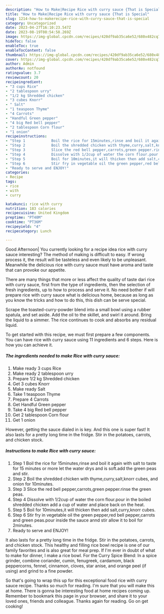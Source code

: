 ```yaml
---
description: "How to Make|Recipe Rice with curry sauce {That is Special"
title: "How to Make|Recipe Rice with curry sauce {That is Special"
slug: 1214-how-to-makerecipe-rice-with-curry-sauce-that-is-special
category: Uncategorized
date: 2023-04-27T16:10:23.547Z
date: 2023-08-19T08:54:58.269Z
image: https://img-global.cpcdn.com/recipes/420df9ab35ca6e52/680x482cq70/rice-with-curry-sauce-recipe-main-photo.jpg
hideToc: false
enableToc: true
enableTocContent: false
thumbnail: https://img-global.cpcdn.com/recipes/420df9ab35ca6e52/680x482cq70/rice-with-curry-sauce-recipe-main-photo.jpg
cover: https://img-global.cpcdn.com/recipes/420df9ab35ca6e52/680x482cq70/rice-with-curry-sauce-recipe-main-photo.jpg
author: Admin
authorAv: notfound
ratingvalue: 3.7
reviewcount: 20
recipeingredient:
- "3 cups Rice"
- "2 tablespoon urry"
- "1/2 kg Shredded chicken"
- "3 cubes Knorr"
- " Salt"
- "1 teaspoon Thyme"
- "4 Carrots"
- "Handful Green pepper"
- "4 big Red bell pepper"
- "2 tablespoon Corn flour"
- "1 onion"
recipeinstructions:
- "Step 1            Boil the rice for 15minutes,rinse and boil it again with salt to taste for 15 minutes or more let the water drys and is soft.add the green peas and stir."
- "Step 2            Boil the shredded chicken with thyme,curry,salt,knorr cubes, and onion for 10minutes."
- "Step 3            Slice the red bell pepper,carrots,green pepper.rinse the green peas."
- "Step 4            Dissolve with 1/2cup of water the corn flour.pour in the boiled shredded chicken add a cup of water and place back on the heat."
- "Step 5            Boil for 10minutes,it will thicken then add salt,curry,knorr cubes."
- "Step 6            Stir fry in vegetable oil the green pepper,red bell pepper,carrots and green peas.pour inside the sauce annd stir allow it to boil for 2minutes."
- "Ready to serve and ENJOY!"
categories:
- Recipe
tags:
- rice
- with
- curry

katakunci: rice with curry 
nutrition: 183 calories
recipecuisine: United Kingdom
preptime: "PT40M"
cooktime: "PT36M"
recipeyield: "4"
recipecategory: Lunch

---
```



Good Afternoon| You currently looking for a recipe idea rice with curry sauce interesting? The method of making is difficult to easy. If wrong process it, the result will be tasteless and even likely to be unpleasant. Meanwhile the delicious rice with curry sauce must have aroma and taste that can provoke our appetite.






There are many things that more or less affect the quality of taste dari rice with curry sauce, first from the type of ingredients, then the selection of fresh ingredients, up to how to process and serve it. No need bother if will prepare rice with curry sauce what is delicious home, because as long as you know the tricks and how to do this, this dish can be serve  special.


Scrape the toasted-curry-powder blend into a small bowl using a rubber spatula, and set aside. Add the oil to the skillet, and swirl it around. Bring the liquid to a simmer. The rice continues to cook and absorbs any residual liquid.


To get started with this recipe, we must first prepare a few components. You can have rice with curry sauce using 11 ingredients and 6 steps. Here is how you can achieve it.

<!--inarticleads1-->

##### The ingredients needed to make Rice with curry sauce:

1. Make ready 3 cups Rice
1. Make ready 2 tablespoon urry
1. Prepare 1/2 kg Shredded chicken
1. Get 3 cubes Knorr
1. Make ready  Salt
1. Take 1 teaspoon Thyme
1. Prepare 4 Carrots
1. Get Handful Green pepper
1. Take 4 big Red bell pepper
1. Get 2 tablespoon Corn flour
1. Get 1 onion


However, getting the sauce dialed in is key. And this one is super fast! It also lasts for a pretty long time in the fridge. Stir in the potatoes, carrots, and chicken stock. 

<!--inarticleads2-->

##### Instructions to make Rice with curry sauce:

1. Step 1            Boil the rice for 15minutes,rinse and boil it again with salt to taste for 15 minutes or more let the water drys and is soft.add the green peas and stir.
1. Step 2            Boil the shredded chicken with thyme,curry,salt,knorr cubes, and onion for 10minutes.
1. Step 3            Slice the red bell pepper,carrots,green pepper.rinse the green peas.
1. Step 4            Dissolve with 1/2cup of water the corn flour.pour in the boiled shredded chicken add a cup of water and place back on the heat.
1. Step 5            Boil for 10minutes,it will thicken then add salt,curry,knorr cubes.
1. Step 6            Stir fry in vegetable oil the green pepper,red bell pepper,carrots and green peas.pour inside the sauce annd stir allow it to boil for 2minutes.
1. Ready to serve and ENJOY!

It also lasts for a pretty long time in the fridge. Stir in the potatoes, carrots, and chicken stock. This healthy and filling rice bowl recipe is one of our family favorites and is also great for meal prep. If I&#39;m ever in doubt of what to make for dinner, I make a rice bowl. For the Curry Spice Blend: In a spice grinder, combine coriander, cumin, fenugreek, cardamom, black peppercorns, fennel, cinnamon, cloves, star anise, and orange peel (if using) and grind to a fine powder. 

So that's going to wrap this up for this exceptional food rice with curry sauce recipe. Thanks so much for reading. I'm sure that you will make this at home. There is gonna be interesting food at home recipes coming up. Remember to bookmark this page in your browser, and share it to your loved ones, friends and colleague. Thanks again for reading. Go on get cooking!
